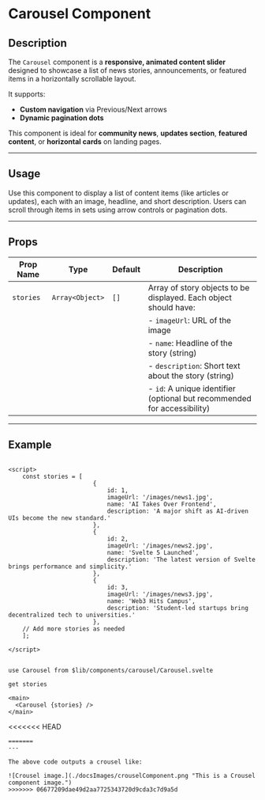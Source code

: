 #  Carousel Component

## Description
The `Carousel` component is a **responsive, animated content slider** designed to showcase a list of news stories, announcements, or featured items in a horizontally scrollable layout.

It supports:
- **Custom navigation** via Previous/Next arrows
- **Dynamic pagination dots**

This component is ideal for **community news**, **updates section**, **featured content**, or **horizontal cards** on landing pages.

---

## Usage
Use this component to display a list of content items (like articles or updates), each with an image, headline, and short description. Users can scroll through items in sets using arrow controls or pagination dots.

---

## Props

| Prop Name | Type             | Default | Description                                                                 |
|-----------|------------------|---------|-----------------------------------------------------------------------------|
| `stories` | `Array<Object>`  | `[]`    | Array of story objects to be displayed. Each object should have:           |
|           |                  |         | - `imageUrl`: URL of the image                                              |
|           |                  |         | - `name`: Headline of the story (string)                                    |
|           |                  |         | - `description`: Short text about the story (string)                        |
|           |                  |         | - `id`: A unique identifier (optional but recommended for accessibility)    |

---

## Example

```svelte

<script>
    const stories = [
                        {
                            id: 1,
                            imageUrl: '/images/news1.jpg',
                            name: 'AI Takes Over Frontend',
                            description: 'A major shift as AI-driven UIs become the new standard.'
                        },
                        {
                            id: 2,
                            imageUrl: '/images/news2.jpg',
                            name: 'Svelte 5 Launched',
                            description: 'The latest version of Svelte brings performance and simplicity.'
                        },
                        {
                            id: 3,
                            imageUrl: '/images/news3.jpg',
                            name: 'Web3 Hits Campus',
                            description: 'Student-led startups bring decentralized tech to universities.'
                        },
    // Add more stories as needed
    ];

</script>


use Carousel from $lib/components/carousel/Carousel.svelte

get stories

<main>
  <Carousel {stories} />
</main>
```

<<<<<<< HEAD
```
=======
---

The above code outputs a crousel like:

![Crousel image.](./docsImages/crouselComponent.png "This is a Crousel component image.")
>>>>>>> 06677209dae49d2aa7725343720d9cda3c7d9a5d
